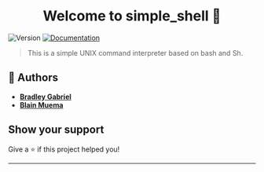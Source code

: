 <h1 align="center">Welcome to simple_shell 👋</h1>
<p>
  <img alt="Version" src="https://img.shields.io/badge/version-1.0-blue.svg?cacheSeconds=2592000" />
  <a href="README.md" target="_blank">
    <img alt="Documentation" src="https://img.shields.io/badge/documentation-yes-brightgreen.svg" />
  </a>
</p>

> This is a simple UNIX command interpreter based on bash and Sh.

## 👤 Authors

* [**Bradley Gabriel**](https://github.com/BradleyG14)
* [**Blain Muema**](https://github.com/octocatblain)

## Show your support

Give a ⭐️ if this project helped you!

***
